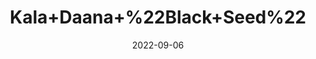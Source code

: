 ---
title: 'Kala+Daana+%22Black+Seed%22'
date: '2022-09-06' 
metatag: '' 
inventory: '0' 
draft: false 
# meta description 
shortDescripton: ''
description: 'Seed'
longdescription: ''
featured: True
# product Price
price: '100.0'
# Product Short Description
shortDescription: ''
productID: '281EB70A-1B23-ED11-9968-005056B3A416'
type: 'products'
category: 'Seed' 
thumnailproduct: 'https://aminsaddiquidawakhana.eralive.net/images/products/281EB70A-1B23-ED11-9968-005056B3A4161.png' 
images:
  - image: 'images/products/281EB70A-1B23-ED11-9968-005056B3A4161.png'  
Variants:
---